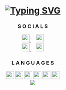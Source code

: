 <div align="center" id="header">
    <h1>
        <a href="https://pebo.codes"><img src="https://readme-typing-svg.demolab.com?font=Fira+Code&duration=4500&pause=100&color=efdcce&center=true&random=true&width=435&height=60&lines=I+am++Pebo+CodeZ;I+am++Parom+Gamez;I+am+Mister+Bashyal;I+am+Prarambha+Bashyal;I+am+Wispy+GameZ;I+am+Parom+Boat" alt="Typing SVG" /></a>
<br>
</h1>
</div>

<div align="center" id="socials"  >
    <h3>
      S O C I A L S 
    </h3>
    <a href="https://discord.gg/7PXGPeRJpk">
        <img src="https://skillicons.dev/icons?i=discord" height="25" width="25"/>
    </a>ㅤ
    <a href="https://www.instagram.com/prarambhabashyal/">
        <img src="https://imgs.search.brave.com/Rc78o56j5u_3UTro6q-YVykyAqwIVFzw5DPUEYuR0DU/rs:fit:500:0:0:0/g:ce/aHR0cHM6Ly9hc3Nl/dHMuc3RpY2twbmcu/Y29tL2ltYWdlcy81/ODBiNTdmY2Q5OTk2/ZTI0YmM0M2M1MjEu/cG5n" height="25" width="25"/>
    </a>
    <br>
    <a href="https://www.facebook.com/PrarambhaBashyal">
        <img src="https://imgs.search.brave.com/CY2Ll1DNhGXtW6Pk4M8Bw4Cisi2SCjplTrGTNZo1uVM/rs:fit:500:0:0:0/g:ce/aHR0cHM6Ly9jbGlw/YXJ0LWxpYnJhcnku/Y29tL2ltYWdlX2dh/bGxlcnkyL0ZhY2Vi/b29rLVBORy1QaWN0/dXJlLnBuZw" height="25" width="25"/>
    </a>ㅤ
<a href="https://www.linkedin.com/in/misterbashyal/">
        <img src="https://imgs.search.brave.com/70K1X_0S4br42k7eCr9YmeDwr1uFQiSbIOsAkyR0auE/rs:fit:500:0:0:0/g:ce/aHR0cHM6Ly93d3cu/cG5nYWxsLmNvbS93/cC1jb250ZW50L3Vw/bG9hZHMvMjAxNi8w/Ny9MaW5rZWRpbi1U/cmFuc3BhcmVudC5w/bmc" height="25" width="25"/>
</a>
</div>

<div align="center" id="languages">
    <h3>
        L A N G U A G E S
    </h3>
    <a href="https://www.w3.org/css">
        <img src="https://skillicons.dev/icons?i=css&theme=dark" height="25" width="25"></a>
    </a>
    <a href="https://www.w3.org/html">
        <img src="https://skillicons.dev/icons?i=html&theme=dark" height="25" width="25"></a>
    </a>
    <a href="https://java.com">
        <img src="https://skillicons.dev/icons?i=java&theme=dark" height="25" width="25"></a>
    </a>
    <a href="https://mongodb.com/">
        <img src="https://skillicons.dev/icons?i=mongodb&theme=dark" height="25" width="25"></a>
    </a>
    <a href="https://nodejs.org">
        <img src="https://skillicons.dev/icons?i=nodejs&theme=dark" height="25" width="25"></a>
    </a>
    <a href="https://python.org">
        <img src="https://skillicons.dev/icons?i=py&theme=dark" height="25" width="25"></a>
    </a>
   
</div>

<div align="center" id="stats">
    <a href="">
        <img src="https://github-readme-stats.vercel.app/api?username=Prarambha369&show_icons=true&theme=transparent&hide_border=true&hide_title=false&text_color=edbbce&icon_color=fc90af&ring_color=efdcce"\>
    </a>
</div>
